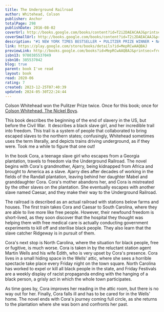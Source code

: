 ```yaml
---
title: The Underground Railroad
author: Whitehead, Colson
publisher: Anchor
totalPage: 298
publishDate: 2016-08-02
coverUrl: http://books.google.com/books/content?id=T2i2DAEACAAJ&printsec=frontcover&img=1&zoom=1&source=gbs_api
coverSmallUrl: http://books.google.com/books/content?id=T2i2DAEACAAJ&printsec=frontcover&img=1&zoom=5&source=gbs_api
description: "#1 NEW YORK TIMES BESTSELLER • PULITZER PRIZE WINNER • NATIONAL BOOK AWARD WINNER • &quot;An American masterpiece&quot; (NPR) that chronicles a young slave's adventures as she makes a desperate bid for freedom in the antebellum South. • The basis for the acclaimed original Amazon Prime Video series directed by Barry Jenkins. Cora is a slave on a cotton plantation in Georgia. An outcast even among her fellow Africans, she is on the cusp of womanhood—where greater pain awaits. And so when Caesar, a slave who has recently arrived from Virginia, urges her to join him on the Underground Railroad, she seizes the opportunity and escapes with him. In Colson Whitehead's ingenious conception, the Underground Railroad is no mere metaphor: engineers and conductors operate a secret network of actual tracks and tunnels beneath the Southern soil. Cora embarks on a harrowing flight from one state to the next, encountering, like Gulliver, strange yet familiar iterations of her own world at each stop. As Whitehead brilliantly re-creates the terrors of the antebellum era, he weaves in the saga of our nation, from the brutal abduction of Africans to the unfulfilled promises of the present day. The Underground Railroad is both the gripping tale of one woman's will to escape the horrors of bondage—and a powerful meditation on the history we all share. Look for Colson Whitehead’s new novel, Crook Manifesto, coming soon!"
link: https://play.google.com/store/books/details?id=MepRCwAAQBAJ
previewLink: http://books.google.com/books?id=MepRCwAAQBAJ&printsec=frontcover&dq=the+underground+railroad&hl=&as_pt=BOOKS&cd=4&source=gbs_api
isbn13: 9780385537049
isbn10: 385537042
blog: true
parent: book I've read
layout: book
read: 2020-06
rating: 7
created: 2023-12-25T07:40:39
updated: 2024-05-30T22:24:44
---
```

  
Colson Whitehead won the Pulitzer Prize twice. Once for this book; once for [Colson Whitehead, The Nickel Boys](./Colson%20Whitehead,%20The%20Nickel%20Boys.md).  
  
This book describes the beginning of the end of slavery in the US, but before the Civil War.  It describes a black slave girl, and her incredible trail into freedom.  This trail is a system of people that collaborated to bring escaped slaves to the northern states; confusingly, Whitehead sometimes uses the term literally, and depicts trains driving underground, as if they were.  Took me a while to figure that one out!  
  
In the book Cora, a teenage slave girl who escapes from a Georgia plantation, travels to freedom via the Underground Railroad. The novel begins with Cora's grandmother, Ajarry, being kidnapped from Africa and brought to America as a slave. Ajarry dies after decades of working in the fields of the Randall plantation, leaving behind her daughter Mabel and granddaughter Cora. Cora's mother abandons her, and Cora is mistreated by the other slaves on the plantation. She eventually escapes with another slave named Caesar, and they make their way to the Underground Railroad.  
  
The railroad is described as an actual railroad with stations below farms and houses. The first train takes Cora and Caesar to South Carolina, where they are able to live more like free people. However, their newfound freedom is short-lived, as they soon discover that the hospital they thought was helping them with free medical care is actually conducting government experiments to kill off and sterilise black people. They also learn that the slave catcher Ridgeway is in pursuit of them.  
  
Cora's next stop is North Carolina, where the situation for black people, free or fugitive, is much worse. Cora is taken in by the reluctant station agent Martin Wells and his wife Edith, who is very upset by Cora's presence. Cora lives in a small hiding space in the Wells' attic, where she sees a horrible spectacle take place every Friday night on the town square. North Carolina has worked to expel or kill all black people in the state, and Friday Festivals are a weekly display of racist propaganda ending with the hanging of a black person, a grisly act in which the whole town participates.  
  
As time goes by, Cora improves her reading in the attic room, but there is no way out for her. Finally, Cora falls ill and has to be cared for in the Wells' home. The novel ends with Cora's journey coming full circle, as she returns to the plantation where she was born and confronts her past.